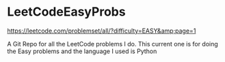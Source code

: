 # LeetCodeEasyProbs
https://leetcode.com/problemset/all/?difficulty=EASY&amp;page=1

A Git Repo for all the LeetCode problems I do. This current one is for doing the Easy problems and the language I used is Python
